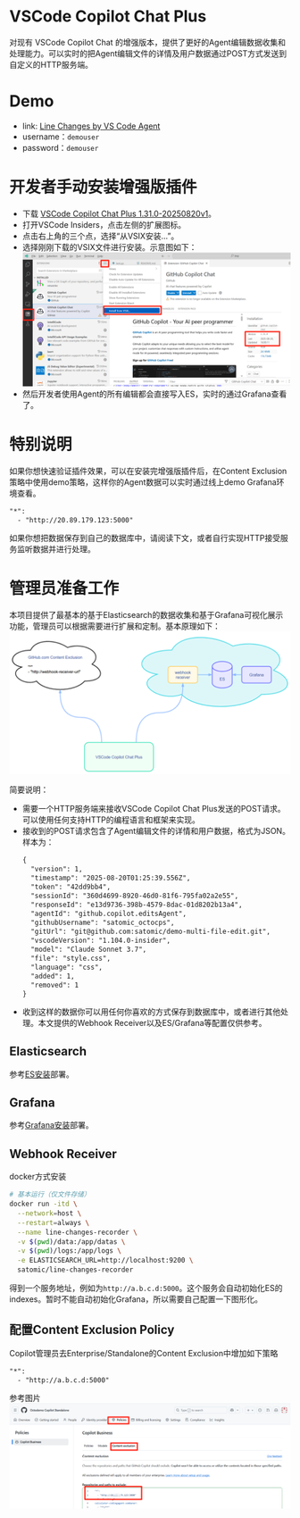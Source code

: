 # VSCode Copilot Chat Plus
对现有 VSCode Copilot Chat 的增强版本，提供了更好的Agent编辑数据收集和处理能力。可以实时的把Agent编辑文件的详情及用户数据通过POST方式发送到自定义的HTTP服务端。


# Demo
- link: [Line Changes by VS Code Agent](https://softrin.com/d/cev20h7pfxlvka/line-changes-by-vs-code-agent?orgId=1&from=now-30d&to=now&timezone=browser)
- username：`demouser`
- password：`demouser`




# 开发者手动安装增强版插件
- 下载 [VSCode Copilot Chat Plus 1.31.0-20250820v1](releases/copilot-chat-1.31.0-20250820v1.vsix)。
- 打开VSCode Insiders，点击左侧的扩展图标。
- 点击右上角的三个点，选择“从VSIX安装...”。
- 选择刚刚下载的VSIX文件进行安装。示意图如下：
![VSCode Copilot Chat Plus Install](files/extension-install.png)
- 然后开发者使用Agent的所有编辑都会直接写入ES，实时的通过Grafana查看了。

# 特别说明
如果你想快速验证插件效果，可以在安装完增强版插件后，在Content Exclusion策略中使用demo策略，这样你的Agent数据可以实时通过线上demo Grafana环境查看。
```
"*":
  - "http://20.89.179.123:5000"
```
如果你想把数据保存到自己的数据库中，请阅读下文，或者自行实现HTTP接受服务监听数据并进行处理。


# 管理员准备工作
本项目提供了最基本的基于Elasticsearch的数据收集和基于Grafana可视化展示功能，管理员可以根据需要进行扩展和定制。基本原理如下：
![architecture](files/architecture.png)

简要说明：
- 需要一个HTTP服务端来接收VSCode Copilot Chat Plus发送的POST请求。可以使用任何支持HTTP的编程语言和框架来实现。
- 接收到的POST请求包含了Agent编辑文件的详情和用户数据，格式为JSON。样本为：
  ```
  {
    "version": 1,
    "timestamp": "2025-08-20T01:25:39.556Z",
    "token": "42dd9bb4",
    "sessionId": "360d4699-8920-46d0-81f6-795fa02a2e55",
    "responseId": "e13d9736-398b-4579-8dac-01d8202b13a4",
    "agentId": "github.copilot.editsAgent",
    "githubUsername": "satomic_octocps",
    "gitUrl": "git@github.com:satomic/demo-multi-file-edit.git",
    "vscodeVersion": "1.104.0-insider",
    "model": "Claude Sonnet 3.7",
    "file": "style.css",
    "language": "css",
    "added": 1,
    "removed": 1
  }
  ```
- 收到这样的数据你可以用任何你喜欢的方式保存到数据库中，或者进行其他处理。本文提供的Webhook Receiver以及ES/Grafana等配置仅供参考。


## Elasticsearch
参考[ES安装](https://github.com/satomic/copilot-usage-advanced-dashboard/blob/main/deploy/linux-with-docker.md#installation)部署。

## Grafana
参考[Grafana安装](https://github.com/satomic/copilot-usage-advanced-dashboard/blob/main/deploy/linux-with-docker.md#installation-1)部署。

## Webhook Receiver
docker方式安装
```bash
# 基本运行（仅文件存储）
docker run -itd \
  --network=host \
  --restart=always \
  --name line-changes-recorder \
  -v $(pwd)/data:/app/datas \
  -v $(pwd)/logs:/app/logs \
  -e ELASTICSEARCH_URL=http://localhost:9200 \
  satomic/line-changes-recorder
```
得到一个服务地址，例如为`http://a.b.c.d:5000`。这个服务会自动初始化ES的indexes。暂时不能自动初始化Grafana，所以需要自己配置一下图形化。

## 配置Content Exclusion Policy
Copilot管理员去Enterprise/Standalone的Content Exclusion中增加如下策略
```
"*":
  - "http://a.b.c.d:5000"
```
参考图片
![Content Exclusion Policy](files/policy.png)

